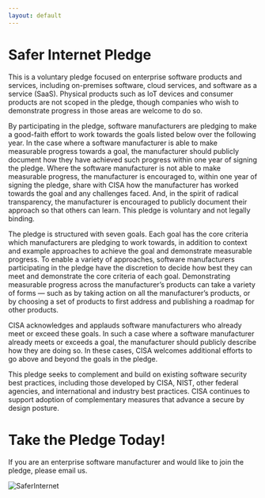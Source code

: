 ```yaml
---
layout: default
---
```


# Safer Internet Pledge

This is a voluntary pledge focused on enterprise software products and services, including on-premises software, cloud services, and software as a service (SaaS). Physical products such as IoT devices and consumer products are not scoped in the pledge, though companies who wish to demonstrate progress in those areas are welcome to do so.

By participating in the pledge, software manufacturers are pledging to make a good-faith effort to work towards the goals listed below over the following year. In the case where a software manufacturer is able to make measurable progress towards a goal, the manufacturer should publicly document how they have achieved such progress within one year of signing the pledge. Where the software manufacturer is not able to make measurable progress, the manufacturer is encouraged to, within one year of signing the pledge, share with CISA how the manufacturer has worked towards the goal and any challenges faced. And, in the spirit of radical transparency, the manufacturer is encouraged to publicly document their approach so that others can learn. This pledge is voluntary and not legally binding.

The pledge is structured with seven goals. Each goal has the core criteria which manufacturers are pledging to work towards, in addition to context and example approaches to achieve the goal and demonstrate measurable progress. To enable a variety of approaches, software manufacturers participating in the pledge have the discretion to decide how best they can meet and demonstrate the core criteria of each goal. Demonstrating measurable progress across the manufacturer’s products can take a variety of forms — such as by taking action on all the manufacturer’s products, or by choosing a set of products to first address and publishing a roadmap for other products.

CISA acknowledges and applauds software manufacturers who already meet or exceed these goals. In such a case where a software manufacturer already meets or exceeds a goal, the manufacturer should publicly describe how they are doing so. In these cases, CISA welcomes additional efforts to go above and beyond the goals in the pledge.

This pledge seeks to complement and build on existing software security best practices, including those developed by CISA, NIST, other federal agencies, and international and industry best practices. CISA continues to support adoption of complementary measures that advance a secure by design posture.

# Take the Pledge Today!

If you are an enterprise software manufacturer and would like to join the pledge, please email us.

![SaferInternet](https://www.cisa.gov/sites/default/files/styles/16x9_medium/public/2024-05/WEB%2024-0763%20SbD%20Pledge%20and%20Goals-IMAGE%20CTA-%20700x394.png?h=999314bb&itok=F1JhpPMn)
